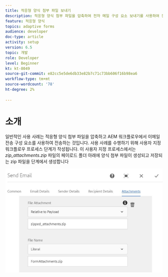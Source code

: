 ```yaml
---
title: 적응형 양식 첨부 파일 보내기
description: 적응형 양식 첨부 파일을 압축하여 전자 메일 구성 요소 보내기를 사용하여 전송합니다
feature: 적응형 양식
topics: adaptive forms
audience: developer
doc-type: article
activity: setup
version: 6.5
topic: 개발
role: Developer
level: Beginner
kt: kt-8049
source-git-commit: e82cc5e5de6db33e82b7c71c73bb606f16b98ea6
workflow-type: tm+mt
source-wordcount: '78'
ht-degree: 2%

---
```



# 소개



일반적인 사용 사례는 적응형 양식 첨부 파일을 압축하고 AEM 워크플로우에서 이메일 전송 구성 요소를 사용하여 전송하는 것입니다. 사용 사례를 수행하기 위해 사용자 지정 워크플로우 프로세스 단계가 작성됩니다. 이 사용자 지정 프로세스에서는 *zip_attachments.zip* 파일의 페이로드 폴더 아래에 양식 첨부 파일이 생성되고 저장되는 zip 파일을 단계에서 생성합니다

![양식 첨부 파일 보내기](assets/send-form-attachments.JPG)


